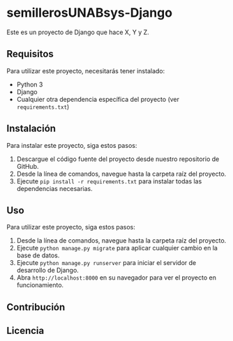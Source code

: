 # semillerosUNABsys-Django

Este es un proyecto de Django que hace X, Y y Z.

## Requisitos

Para utilizar este proyecto, necesitarás tener instalado:

- Python 3
- Django
- Cualquier otra dependencia específica del proyecto (ver `requirements.txt`)

## Instalación

Para instalar este proyecto, siga estos pasos:

1. Descargue el código fuente del proyecto desde nuestro repositorio de GitHub.
2. Desde la línea de comandos, navegue hasta la carpeta raíz del proyecto.
3. Ejecute `pip install -r requirements.txt` para instalar todas las dependencias necesarias.

## Uso

Para utilizar este proyecto, siga estos pasos:

1. Desde la línea de comandos, navegue hasta la carpeta raíz del proyecto.
2. Ejecute `python manage.py migrate` para aplicar cualquier cambio en la base de datos.
3. Ejecute `python manage.py runserver` para iniciar el servidor de desarrollo de Django.
4. Abra `http://localhost:8000` en su navegador para ver el proyecto en funcionamiento.

## Contribución

## Licencia


